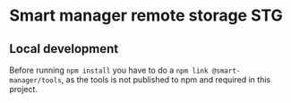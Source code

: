 # Smart manager remote storage STG

## Local development

Before running `npm install` you have to do a `npm link @smart-manager/tools`, as the tools is not published to npm and required in this project.
